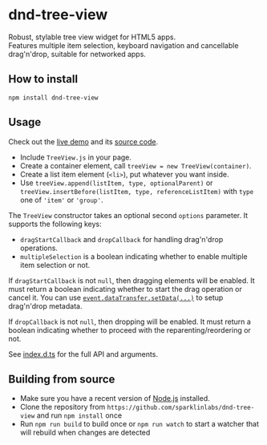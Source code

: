 # dnd-tree-view

Robust, stylable tree view widget for HTML5 apps.  
Features multiple item selection, keyboard navigation and cancellable drag'n'drop, suitable for networked apps.

## How to install

    npm install dnd-tree-view

## Usage

Check out the [live demo](http://sparklinlabs.github.io/dnd-tree-view/) and its [source code](https://github.com/sparklinlabs/dnd-tree-view/blob/master/src/index.jade).

 * Include `TreeView.js` in your page.
 * Create a container element, call `treeView = new TreeView(container)`.
 * Create a list item element (`<li>`), put whatever you want inside.
 * Use `treeView.append(listItem, type, optionalParent)` or `treeView.insertBefore(listItem, type, referenceListItem)` with `type` one of `'item'` or `'group'`.

The `TreeView` constructor takes an optional second `options` parameter. It supports the following keys:

 * `dragStartCallback` and `dropCallback` for handling drag'n'drop operations. 
 * `multipleSelection` is a boolean indicating whether to enable multiple item selection or not.

If `dragStartCallback` is not `null`, then dragging elements will be enabled.
It must return a boolean indicating whether to start the drag operation or cancel it.
You can use [`event.dataTransfer.setData(...)`](https://developer.mozilla.org/en-US/docs/Web/Guide/HTML/Drag_operations) to setup drag'n'drop metadata.

If `dropCallback` is not `null`, then dropping will be enabled.
It must return a boolean indicating whether to proceed with the reparenting/reordering or not.

See [index.d.ts](https://github.com/sparklinlabs/dnd-tree-view/blob/master/index.d.ts) for the full API and arguments.

## Building from source

 * Make sure you have a recent version of [Node.js](http://nodejs.org/) installed.
 * Clone the repository from `https://github.com/sparklinlabs/dnd-tree-view` and run `npm install` once
 * Run `npm run build` to build once or `npm run watch` to start a watcher that will rebuild when changes are detected
